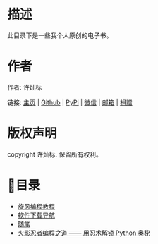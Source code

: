 # 描述

此目录下是一些我个人原创的电子书。

# 作者

作者: 许灿标

链接: [主页](https://lcctoor.com) \| [Github](https://github.com/lcctoor) \| [PyPi](https://pypi.org/user/lcctoor) \| [微信](https://lcctoor.com/cdn/WeChatQRC.jpg) \| [邮箱](mailto:lcctoor@outlook.com) \| [捐赠](https://lcctoor.com/cdn/DonationQRC-0rmb.jpg)

# 版权声明

copyright 许灿标. 保留所有权利。

# 📌目录

* [旋风编程教程](codes/README.md)
* [软件下载导航](软件下载导航.md)
* [随笔](manuscript/README.md)
* [火影忍者编程之道 —— 用忍术解锁 Python 奥秘](ninjacode/README.md)

